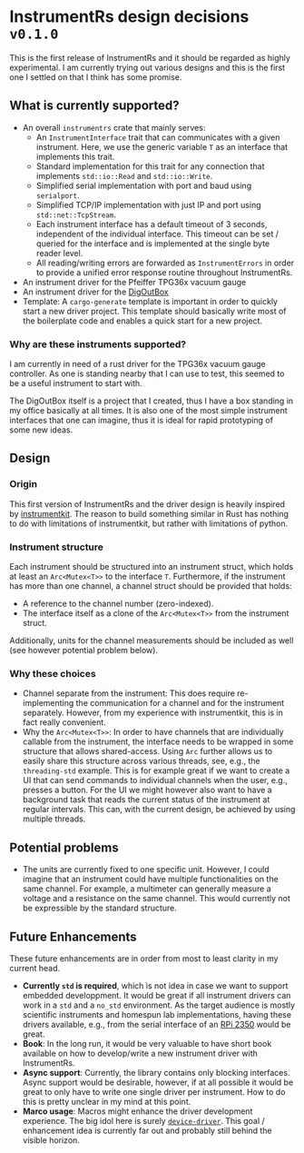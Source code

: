 # InstrumentRs design decisions `v0.1.0`

This is the first release of InstrumentRs and it should be regarded as highly experimental.
I am currently trying out various designs and this is the first one I settled on 
that I think has some promise.

## What is currently supported?

- An overall `instrumentrs` crate that mainly serves:
  - An `InstrumentInterface` trait that can communicates with a given instrument.
    Here, we use the generic variable `T` as an interface that implements this trait.
  - Standard implementation for this trait for any connection that implements `std::io::Read` and `std::io::Write`.
  - Simplified serial implementation with port and baud using `serialport`.
  - Simplified TCP/IP implementation with just IP and port using `std::net::TcpStream`.
  - Each instrument interface has a default timeout of 3 seconds, independent of the individual interface.
    This timeout can be set / queried for the interface and is implemented at the single byte reader level.
  - All reading/writing errors are forwarded as `InstrumentErrors` in order to provide
    a unified error response routine throughout InstrumentRs.
- An instrument driver for the Pfeiffer TPG36x vacuum gauge
- An instrument driver for the [DigOutBox](https://digoutbox.readthedocs.io/latest/)
- Template: A `cargo-generate` template is important in order to quickly start a new driver project.
  This template should basically write most of the boilerplate code
  and enables a quick start for a new project.


### Why are these instruments supported?

I am currently in need of a rust driver for the TPG36x vacuum gauge controller.
As one is standing nearby that I can use to test, this seemed to be a useful instrument to start with.

The DigOutBox itself is a project that I created,
thus I have a box standing in my office basically at all times.
It is also one of the most simple instrument interfaces that one can imagine, 
thus it is ideal for rapid prototyping of some new ideas.

## Design

### Origin

This first version of InstrumentRs and the driver design is heavily inspired by 
[instrumentkit](https://github.com/instrumentkit/InstrumentKit).
The reason to build something similar in Rust has nothing to do with limitations of instrumentkit,
but rather with limitations of python.

### Instrument structure

Each instrument should be structured into an instrument struct,
which holds at least an `Arc<Mutex<T>>` to the interface `T`.
Furthermore, if the instrument has more than one channel, 
a channel struct should be provided that holds:

- A reference to the channel number (zero-indexed).
- The interface itself as a clone of the `Arc<Mutex<T>>` from the instrument struct.

Additionally, units for the channel measurements should be included as well (see however potential problem below).

### Why these choices

- Channel separate from the instrument: This does require re-implementing the communication 
  for a channel and for the instrument separately. 
  However, from my experience with instrumentkit, this is in fact really convenient.
- Why the `Arc<Mutex<T>>`: In order to have channels that are individually callable from the instrument,
  the interface needs to be wrapped in some structure that allows shared-access. 
  Using `Arc` further allows us to easily share this structure across various threads, 
  see, e.g., the `threading-std` example. 
  This is for example great if we want to create a UI that can send commands to individual channels 
  when the user, e.g., presses a button.
  For the UI we might however also want to have a background task 
  that reads the current status of the instrument at regular intervals. 
  This can, with the current design, be achieved by using multiple threads.

## Potential problems

- The units are currently fixed to one specific unit. 
  However, I could imagine that an instrument could have multiple functionalities on the same channel.
  For example, a multimeter can generally measure a voltage and a resistance on the same channel.
  This would currently not be expressible by the standard structure.

## Future Enhancements

These future enhancements are in order from most to least clarity in my current head.

- **Currently `std` is required**, which is not idea in case we want to support embedded developpment. 
  It would be great if all instrument drivers can work in a `std` and a `no_std` environment.
  As the target audience is mostly scientific instruments and homespun lab implementations,
  having these drivers available, e.g., from the serial interface of an
  [RPi 2350](https://www.raspberrypi.com/documentation/microcontrollers/silicon.html#rp2350) 
  would be great. 
- **Book**: In the long run, it would be very valuable to have short book available on 
  how to develop/write a new instrument driver with InstrumentRs.
- **Async support**: Currently, the library contains only blocking interfaces.
  Async support would be desirable, however, if at all possible it would be great 
  to only have to write one single driver per instrument. 
  How to do this is pretty unclear in my mind at this point.
- **Marco usage**: Macros might enhance the driver development experience. 
  The big idol here is surely [`device-driver`](https://github.com/diondokter/device-driver). 
  This goal / enhancement idea is currently far out and probably still 
  behind the visible horizon.
